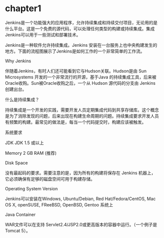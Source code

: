 # chapter1

Jenkins是一个功能强大的应用程序，允许持续集成和持续交付项目，无论用的是什么平台。这是一个免费的源代码，可以处理任何类型的构建或持续集成。集成Jenkins可以用于一些测试和部署技术。

Jenkins是一种软件允许持续集成。Jenkins 安装在一台服务上也中央构建发生的地方。下面的流程图展示了Jenkins是如何工作的一个非常简单的工作流。



Why Jenkins

伴随着Jenkins，有时人们还可能看到它与Hudson关联。Hudson是由 Sun Microsystems 开发的一个非常流行的开源，基于Java 的持续集成工具，后来被Oracle收购。Sun被Oracle收购之后，一个从 Hudson 源代码的分支由 Jenkins 创建出台。



什么是持续集成？

持续集成是一个开发的实践，需要开发人员定期集成代码到共享存储库。这个概念是为了消除发现的问题，后来出现在构建生命周期的问题。持续集成要求开发人员有频繁的构建。最常见的做法是，每当一个代码提交时，构建应该被触发。

系统要求

JDK	JDK 1.5 或以上

Memory	2 GB RAM \(推荐\)

Disk Space	

没有最起码的要求。需要注意的是，因为所有的构建将保存在 Jenkins 机器上，它必须确保有足够的磁盘空间可用于构建存储。

Operating System Version	

Jenkins可以安装在Windows, Ubuntu/Debian, Red Hat/Fedora/CentOS, Mac OS X, openSUSE, FReeBSD, OpenBSD, Gentoo 系统上

Java Container	

WAR文件可以在支持 Servlet2.4/JSP2.0或更高版本的容器中运行。（一个例子是Tomcat 5）。






